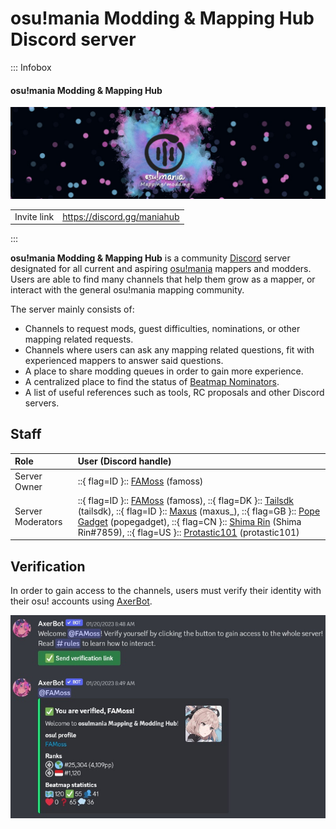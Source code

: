 # osu!mania Modding & Mapping Hub Discord server

::: Infobox

<!-- lint ignore heading-increment -->

#### osu!mania Modding & Mapping Hub

![Server banner](img/banner.jpg "osu!mania Modding & Mapping Hub server banner, designed by Leniane")

|  |  |
| :-- | :-- |
| Invite link | <https://discord.gg/maniahub> |

:::

**osu!mania Modding & Mapping Hub** is a community [Discord](https://discord.com) server designated for all current and aspiring [osu!mania](/wiki/Game_mode/osu!mania) mappers and modders. Users are able to find many channels that help them grow as a mapper, or interact with the general osu!mania mapping community.

The server mainly consists of:

- Channels to request mods, guest difficulties, nominations, or other mapping related requests.
- Channels where users can ask any mapping related questions, fit with experienced mappers to answer said questions.
- A place to share modding queues in order to gain more experience.
- A centralized place to find the status of [Beatmap Nominators](/wiki/People/Beatmap_Nominators).
- A list of useful references such as tools, RC proposals and other Discord servers.

## Staff

| Role | User (Discord handle) |
| :-- | :-- |
| Server Owner | ::{ flag=ID }:: [FAMoss](https://osu.ppy.sh/users/7707789) (famoss) |
| Server Moderators | ::{ flag=ID }:: [FAMoss](https://osu.ppy.sh/users/7707789) (famoss), ::{ flag=DK }:: [Tailsdk](https://osu.ppy.sh/users/6751666) (tailsdk), ::{ flag=ID }:: [Maxus](https://osu.ppy.sh/users/4335785) (maxus_), ::{ flag=GB }:: [Pope Gadget](https://osu.ppy.sh/users/2288341) (popegadget), ::{ flag=CN }:: [Shima Rin](https://osu.ppy.sh/users/6089608) (Shima Rin#7859), ::{ flag=US }:: [Protastic101](https://osu.ppy.sh/users/6712747) (protastic101) |

## Verification

In order to gain access to the channels, users must verify their identity with their osu! accounts using [AxerBot](https://osu.ppy.sh/community/forums/topics/1604925).

![Authentication message from AxerBot](img/auth.jpg?1 "When joining the server, AxerBot will prompt the user to verify their identity with their osu! profile using OAuth2.")
